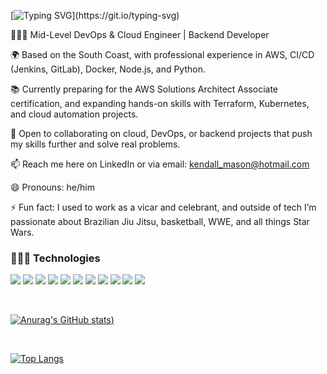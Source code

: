 [![Typing SVG](https://readme-typing-svg.herokuapp.com?lines=Hi%2C+nice+to+meet+you.+I'm+Kendall!)](https://git.io/typing-svg)


👨🏻‍💻 Mid-Level DevOps & Cloud Engineer | Backend Developer

🌍 Based on the South Coast, with professional experience in AWS, CI/CD (Jenkins, GitLab), Docker, Node.js, and Python.

📚 Currently preparing for the AWS Solutions Architect Associate certification, and expanding hands-on skills with Terraform, Kubernetes, and cloud automation projects.

🤝 Open to collaborating on cloud, DevOps, or backend projects that push my skills further and solve real problems.

📫 Reach me here on LinkedIn or via email: kendall_mason@hotmail.com

😄 Pronouns: he/him

⚡ Fun fact: I used to work as a vicar and celebrant, and outside of tech I’m passionate about Brazilian Jiu Jitsu, basketball, WWE, and all things Star Wars.



### 👩🏾‍💻 Technologies

[<img src='https://img.shields.io/badge/React-20232A?style=for-the-badge&logo=react&logoColor=61DAFB'>](<LINK>)
[<img src='https://img.shields.io/badge/HTML5-E34F26?style=for-the-badge&logo=html5&logoColor=white'>](<LINK>)
[<img src='https://img.shields.io/badge/CSS3-1572B6?style=for-the-badge&logo=css3&logoColor=white'>](<LINK>)
[<img src='https://img.shields.io/badge/JavaScript-F7DF1E?style=for-the-badge&logo=javascript&logoColor=black'>](<LINK>)
[<img src='https://img.shields.io/badge/Node.js-43853D?style=for-the-badge&logo=node.js&logoColor=white'>](<LINK>)
[<img src='https://img.shields.io/badge/Express.js-404D59?style=for-the-badge'>](<LINK>)
[<img src='https://img.shields.io/badge/PostgreSQL-316192?style=for-the-badge&logo=postgresql&logoColor=white'>](<LINK>)
[<img src='https://img.shields.io/badge/Netlify-00C7B7?style=for-the-badge&logo=netlify&logoColor=white'>](<LINK>)
[<img src='https://img.shields.io/badge/Jest-323330?style=for-the-badge&logo=Jest&logoColor=white'>](<LINK>)
[<img src='https://img.shields.io/badge/testing%20library-323330?style=for-the-badge&logo=testing-library&logoColor=red'>](<LINK>)
[<img src='https://img.shields.io/badge/Gatsby-663399?style=for-the-badge&logo=gatsby&logoColor=white'>](<LINK>)

</br> 

[![Anurag's GitHub stats](https://github-readme-stats.vercel.app/api?username=kendallgmason&show_icons=true&theme=tokyonight))](https://github.com/anuraghazra/github-readme-stats)

</br> 

[![Top Langs](https://github-readme-stats.vercel.app/api/top-langs/?username=kendallgmason&layout=compact&show_icons=true&theme=tokyonight)](https://github.com/anuraghazra/github-readme-stats)

